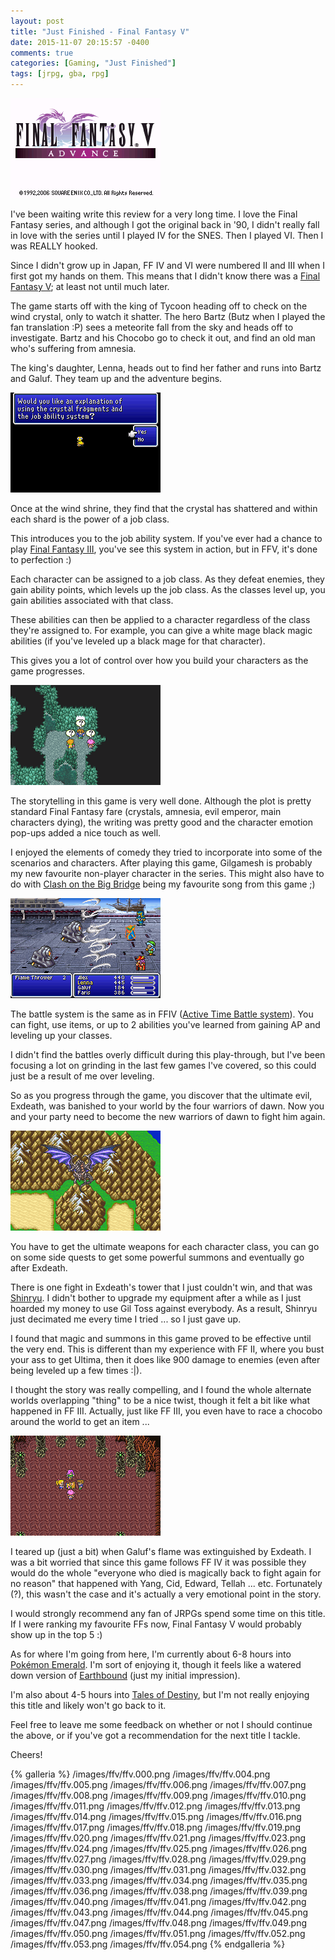 ```yaml
---
layout: post
title: "Just Finished - Final Fantasy V"
date: 2015-11-07 20:15:57 -0400
comments: true
categories: [Gaming, "Just Finished"]
tags: [jrpg, gba, rpg]
---
```


![](/images/ffv/ffv.001.png)

I've been waiting write this review for a very long time. I love the Final Fantasy series, and although I got the original back in '90, I didn't really fall in love with the series until I played IV for the SNES. Then I played VI. Then I was REALLY hooked.

Since I didn't grow up in Japan, FF IV and VI were numbered II and III when I first got my hands on them. This means that I didn't know there was a [Final Fantasy V](https://en.wikipedia.org/wiki/Final_Fantasy_V); at least not until much later.

The game starts off with the king of Tycoon heading off to check on the wind crystal, only to watch it shatter. The hero Bartz (Butz when I played the fan translation :P) sees a meteorite fall from the sky and heads off to investigate. Bartz and his Chocobo go to check it out, and find an old man who's suffering from amnesia.

The king's daughter, Lenna, heads out to find her father and runs into Bartz and Galuf. They team up and the adventure begins.

![](/images/ffv/ffv.003.png)

Once at the wind shrine, they find that the crystal has shattered and within each shard is the power of a job class.

This introduces you to the job ability system. If you've ever had a chance to play [Final Fantasy III](https://en.wikipedia.org/wiki/Final_Fantasy_III), you've see this system in action, but in FFV, it's done to perfection :)

<!-- more -->

Each character can be assigned to a job class. As they defeat enemies, they gain ability points, which levels up the job class. As the classes level up, you gain abilities associated with that class.

These abilities can then be applied to a character regardless of the class they're assigned to. For example, you can give a white mage black magic abilities (if you've leveled up a black mage for that character).

This gives you a lot of control over how you build your characters as the game progresses.

![](/images/ffv/ffv.002.png)

The storytelling in this game is very well done. Although the plot is pretty standard Final Fantasy fare (crystals, amnesia, evil emperor, main characters dying), the writing was pretty good and the character emotion pop-ups added a nice touch as well.

I enjoyed the elements of comedy they tried to incorporate into some of the scenarios and characters. After playing this game, Gilgamesh is probably my new favourite non-player character in the series. This might also have to do with [Clash on the Big Bridge](https://www.youtube.com/watch?v=6CMTXyExkeI)
being my favourite song from this game ;)

![](/images/ffv/ffv.022.png)

The battle system is the same as in FFIV ([Active Time Battle system](http://finalfantasy.wikia.com/wiki/Battle_System#Active_Time_Battle)). You can fight, use items, or up to 2 abilities you've learned from gaining AP and leveling up your classes.

I didn't find the battles overly difficult during this play-through, but I've been focusing a lot on grinding in the last few games I've covered, so this could just be a result of me over leveling.

So as you progress through the game, you discover that the ultimate evil, Exdeath, was banished to your world by the four warriors of dawn. Now you and your party need to become the new warriors of dawn to fight him again.

![](/images/ffv/ffv.046.png)

You have to get the ultimate weapons for each character class, you can go on some side quests to get some powerful summons and eventually go after Exdeath.

There is one fight in Exdeath's tower that I just couldn't win, and that was [Shinryu](http://finalfantasy.wikia.com/wiki/Shinryu_(Final_Fantasy_V)). I didn't bother to upgrade my equipment after a while as I just hoarded my money to use Gil Toss against everybody. As a result, Shinryu just decimated me every time I tried ... so I just gave up.

I found that magic and summons in this game proved to be effective until the very end. This is different than my experience with FF II, where you bust your ass to get Ultima, then it does like 900 damage to enemies (even after being leveled up a few times :|).

I thought the story was really compelling, and I found the whole alternate worlds overlapping "thing" to be a nice twist, though it felt a bit like what happened in FF III. Actually, just like FF III, you even have to race a chocobo around the world to get an item ...

![](/images/ffv/ffv.037.png)

I teared up (just a bit) when Galuf's flame was extinguished by Exdeath. I was a bit worried that since this game follows FF IV it was possible they would do the whole "everyone who died is magically back to fight again for no reason" that happened with Yang, Cid, Edward, Tellah ... etc. Fortunately (?), this wasn't the case and it's actually a very emotional point in the story.

I would strongly recommend any fan of JRPGs spend some time on this title. If I were ranking my favourite FFs now, Final Fantasy V would probably show up in the top 5 :)

As for where I'm going from here, I'm currently about 6-8 hours into [Pokémon Emerald](https://en.wikipedia.org/wiki/Pok%C3%A9mon_Emerald). I'm sort of enjoying it, though it feels like a watered down version of [Earthbound](https://en.wikipedia.org/wiki/EarthBound) (just my initial impression).

I'm also about 4-5 hours into [Tales of Destiny](https://en.wikipedia.org/wiki/Tales_of_Destiny), but I'm not really enjoying this title and likely won't go back to it.

Feel free to leave me some feedback on whether or not I should continue the above, or if you've got a recommendation for the next title I tackle.

Cheers!

{% galleria %}
/images/ffv/ffv.000.png
/images/ffv/ffv.004.png
/images/ffv/ffv.005.png
/images/ffv/ffv.006.png
/images/ffv/ffv.007.png
/images/ffv/ffv.008.png
/images/ffv/ffv.009.png
/images/ffv/ffv.010.png
/images/ffv/ffv.011.png
/images/ffv/ffv.012.png
/images/ffv/ffv.013.png
/images/ffv/ffv.014.png
/images/ffv/ffv.015.png
/images/ffv/ffv.016.png
/images/ffv/ffv.017.png
/images/ffv/ffv.018.png
/images/ffv/ffv.019.png
/images/ffv/ffv.020.png
/images/ffv/ffv.021.png
/images/ffv/ffv.023.png
/images/ffv/ffv.024.png
/images/ffv/ffv.025.png
/images/ffv/ffv.026.png
/images/ffv/ffv.027.png
/images/ffv/ffv.028.png
/images/ffv/ffv.029.png
/images/ffv/ffv.030.png
/images/ffv/ffv.031.png
/images/ffv/ffv.032.png
/images/ffv/ffv.033.png
/images/ffv/ffv.034.png
/images/ffv/ffv.035.png
/images/ffv/ffv.036.png
/images/ffv/ffv.038.png
/images/ffv/ffv.039.png
/images/ffv/ffv.040.png
/images/ffv/ffv.041.png
/images/ffv/ffv.042.png
/images/ffv/ffv.043.png
/images/ffv/ffv.044.png
/images/ffv/ffv.045.png
/images/ffv/ffv.047.png
/images/ffv/ffv.048.png
/images/ffv/ffv.049.png
/images/ffv/ffv.050.png
/images/ffv/ffv.051.png
/images/ffv/ffv.052.png
/images/ffv/ffv.053.png
/images/ffv/ffv.054.png
{% endgalleria %}
